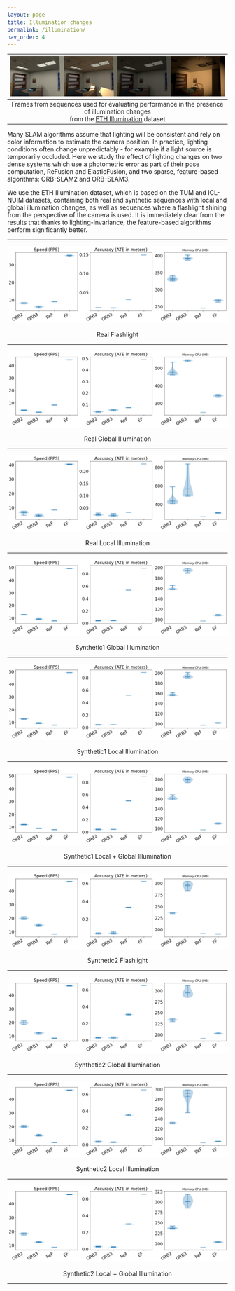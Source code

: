```yaml
---
layout: page
title: Illumination changes
permalink: /illumination/
nav_order: 4
---
```


| ![](/images/ethi_images.jpg) |
|:--:|
| Frames from sequences used for evaluating performance in the presence of illumination changes <br /> from the [ETH Illumination](https://www.cvg.ethz.ch/research/illumination-change-robust-dslam) dataset  |

Many SLAM algorithms assume that lighting will be consistent and rely on color information to estimate the camera position.
In practice, lighting conditions often change unpredictably - for example if a light source is temporarily occluded. 
Here we study the effect of lighting changes on two dense systems which use a photometric error as part of their pose computation, 
ReFusion and ElasticFusion, and two sparse, feature-based algorithms: ORB-SLAM2 and ORB-SLAM3.

We use the ETH Illumination dataset, which is based on the TUM and ICL-NUIM datasets, containing both real and synthetic sequences with local and global illumination changes,
as well as sequences where a flashlight shining from the perspective of the camera is used.
It is immediately clear from the results that thanks to lighting-invariance, the feature-based algorithms perform significantly better.


<div>

<hr>

<img src="/results/ethi/ethl_real_flash.png" />
<p style="text-align:center"> Real Flashlight </p>
<hr>

<img src="/results/ethi/ethl_real_global.png" />
<p style="text-align:center"> Real Global Illumination </p>
<hr>

<img src="/results/ethi/ethl_real_local.png" />
<p style="text-align:center"> Real Local Illumination </p>
<hr>

<img src="/results/ethi/ethl_syn1_global.png" />
<p style="text-align:center"> Synthetic1 Global Illumination </p>
<hr>

<img src="/results/ethi/ethl_syn1_local.png" />
<p style="text-align:center"> Synthetic1 Local Illumination </p>
<hr>

<img src="/results/ethi/ethl_syn1_loc_glo.png" />
<p style="text-align:center"> Synthetic1 Local + Global Illumination </p>
<hr>

<img src="/results/ethi/ethl_syn2_flash.png" />
<p style="text-align:center"> Synthetic2 Flashlight </p>
<hr>

<img src="/results/ethi/ethl_syn2_global.png" />
<p style="text-align:center"> Synthetic2 Global Illumination </p>
<hr>

<img src="/results/ethi/ethl_syn2_local.png" />
<p style="text-align:center"> Synthetic2 Local Illumination  </p>
<hr>

<img src="/results/ethi/ethl_syn2_loc_glo.png" />
<p style="text-align:center"> Synthetic2 Local + Global Illumination</p>
<hr>

</div>